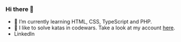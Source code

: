 ### Hi there 👋


- 🌱 I’m currently learning HTML, CSS, TypeScript and PHP.
- :martial_arts_uniform: I like to solve katas in codewars. Take a look at my account [here](https://www.codewars.com/users/benjaminPerez).
- LinkedIn

